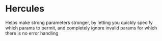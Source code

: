 # Hercules
Helps make strong parameters stronger, by letting you quickly specify which params to permit, and completely ignore invalid params for which there is no error handling
